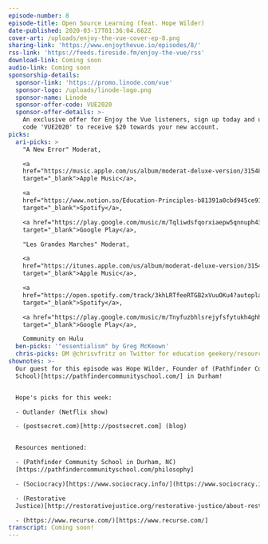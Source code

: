 ```yaml
---
episode-number: 8
episode-title: Open Source Learning (feat. Hope Wilder)
date-published: 2020-03-17T01:36:04.662Z
cover-art: /uploads/enjoy-the-vue-cover-ep-8.png
sharing-link: 'https://www.enjoythevue.io/episodes/8/'
rss-link: 'https://feeds.fireside.fm/enjoy-the-vue/rss'
download-link: Coming soon
audio-link: Coming soon
sponsorship-details:
  sponsor-link: 'https://promo.linode.com/vue'
  sponsor-logo: /uploads/linode-logo.png
  sponsor-name: Linode
  sponsor-offer-code: VUE2020
  sponsor-offer-details: >-
    An exclusive offer for Enjoy the Vue listeners, sign up today and use promo
    code 'VUE2020' to receive $20 towards your new account.
picks:
  ari-picks: >
    "A New Error" Moderat,

    <a
    href="https://music.apple.com/us/album/moderat-deluxe-version/315489205?i=315489351&ign-gact=3&ls=1"
    target="_blank">Apple Music</a>,

    <a
    href="https://www.notion.so/Education-Principles-b81391a0cbd945ce9177109c7ce699de#2a41125a9cc24d29a463ffd527b2dd3a"
    target="_blank">Spotify</a>,

    <a href="https://play.google.com/music/m/Tqliwdsfqorxiaepw5qnnuph434?play=1"
    target="_blank">Google Play</a>,

    "Les Grandes Marches" Moderat,

    <a
    href="https://itunes.apple.com/us/album/moderat-deluxe-version/315489205?i=315489437&ign-gact=3&ls=1"
    target="_blank">Apple Music</a>,

    <a
    href="https://open.spotify.com/track/3khLRTfeeRTGB2xVuuOKu4?autoplay=true&v=T"
    target="_blank">Spotify</a>,

    <a href="https://play.google.com/music/m/Tnyfuzbhlsrejyfsfytukh4ghha?play=1"
    target="_blank">Google Play</a>,

    Community on Hulu
  ben-picks: '"essentialism" by Greg McKeown'
  chris-picks: DM @chrisvfritz on Twitter for education geekery/resources/etc
shownotes: >-
  Our guest for this episode was Hope Wilder, Founder of (Pathfinder Community
  School)[https://pathfindercommunityschool.com/] in Durham!


  Hope's picks for this week:

  - Outlander (Netflix show)

  - (postsecret.com)[http://postsecret.com] (blog)


  Resources mentioned:

  - (Pathfinder Community School in Durham, NC)
  [https://pathfindercommunityschool.com/philosophy]

  - (Sociocracy)[https://www.sociocracy.info/](https://www.sociocracy.info/]

  - (Restorative
  Justice)[http://restorativejustice.org/restorative-justice/about-restorative-justice/]

  - (https://www.recurse.com/)[https://www.recurse.com/]
transcript: Coming soon!
---
```



